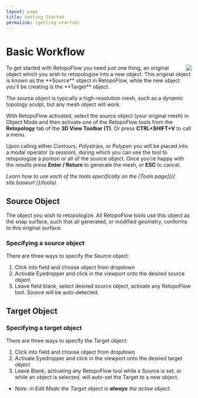 ```yaml
---
layout: page
title: Getting Started
permalink: /getting-started/
---
```


# Basic Workflow

<img align='right' src='{{ site.baseurl }}/assets/img/rf_toolbar_object.png'>
To get started with RetopoFlow you need just one thing, an original object which you wish to retopologize into a new object. This original object is known as the **Source** object in RetopoFlow, while the new object you'll be creating is the **Target** object.  

The source object is typically a high-resolution mesh, such as a dynamic topology sculpt, but any mesh object will work.

With RetopoFlow activated, select the source object (your original mesh) in Object Mode and then activate one of the RetopoFlow tools from the **Retopology** tab of the **3D View Toolbar (T)**. Or press **CTRL+SHIFT+V** to call a menu.

Upon calling either *Contours*, *Polystrips*, or *Polypen* you will be placed into a modal operator (a session), during which you can use the tool to retopologize a portion or all of the source object. Once you're happy with the results press **Enter / Return** to generate the mesh, or **ESC** to cancel.

*Learn how to use each of the tools specifically on the [Tools page]({{ site.baseurl }}/tools).*

## Source Object
The object you wish to retopologize. All RetopoFlow tools use this object as the snap surface, such that all generated, or modified geometry, conforms to this original surface.

### Specifying a source object

There are three ways to specify the Source object:

 1. Click into field and choose object from dropdown
 2. Activate Eyedropper and click in the viewport onto the desired source object
 3. Leave field blank, select desired source object, activate any RetopoFlow tool. Source will be auto-detected.

## Target Object

### Specifying a target object

There are three ways to specify the Target object:

 1. Click into field and choose object from dropdown
 2. Activate Eyedropper and click in the viewport onto the desired target object
 3. Leave Blank; activating any RetopoFlow tool while a Source is set, or while an object is selected, will auto-set the Target to a new object.
 - *Note: in Edit Mode the Target object is **always** the active object.*
